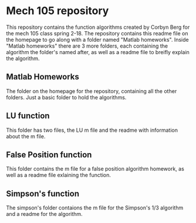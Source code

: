 # Mech 105 repository
This repository contains the function algorithms created by Corbyn Berg for the mech 105 class spring 2-18. The repository contains this readme file on the homepage to go along with a folder named "Matlab homeworks". Inside "Matlab homeworks" there are 3 more folders, each containing the algorithm the folder's named after, as well as a readme file to breifly explain the algorithm.
## Matlab Homeworks
The folder on the homepage for the repository, containing all the other folders. Just a basic folder to hold the algorithms.
## LU function
This folder has two files, the LU m file and the readme with information about the m file.
## False Position function
This folder contains the m file for a false position algorithm homework, as well as a readme file exlaining the function.
## Simpson's function
The simpson's folder contaions the m file for the Simpson's 1/3 algorithm and a readme for the algorithm.
